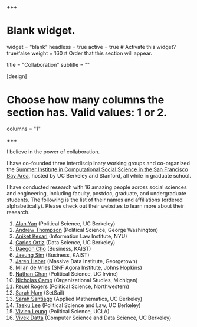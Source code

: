 +++
# Blank widget.
widget = "blank"
headless = true
active = true  # Activate this widget? true/false
weight = 160  # Order that this section will appear.

title = "Collaboration"
subtitle = ""

[design]
  # Choose how many columns the section has. Valid values: 1 or 2.
  columns = "1"

+++

I believe in the power of collaboration. 

I have co-founded three interdisciplinary working groups and co-organized the [Summer Institute in Computational Social Science in the San Francisco Bay Area](https://sicss.io/2020/bay_area/), hosted by UC Berkeley and Stanford, all while in graduate school.

I have conducted research with 16 amazing people across social sciences and engineering, including faculty, postdoc, graduate, and undergraduate students. The following is the list of their names and affiliations (ordered alphabetically). Please check out their websites to learn more about their research. 

1. [Alan Yan](https://polisci.berkeley.edu/people/person/alan-yan) (Political Science, UC Berkeley)
2. [Andrew Thompson](https://sites.northwestern.edu/athompson/) (Political Science, George Washington)
3. [Aniket Kesari](https://akesari12.github.io/) (Information Law Institute, NYU)
4. [Carlos Ortiz](https://www.linkedin.com/in/carlosortizdev) (Data Science, UC Berkeley)
5. [Daegon Cho](https://www.business.kaist.edu/faculty/dgcho) (Business, KAIST)
6. [Jaeung Sim](https://sites.google.com/view/jaeungsim) (Business, KAIST)
7. [Jaren Haber](https://www.jarenhaber.com/) (Massive Data Institute, Georgetown)
8. [Milan de Vries](https://www.linkedin.com/in/milan-de-vries-567b7376) (SNF Agora Institute, Johns Hopkins)
9. [Nathan Chan](https://scholar.google.com/citations?user=3NKNlWwAAAAJ&hl=en) (Political Science, UC Irvine)
12. [Nicholas Camp](https://lsa.umich.edu/orgstudies/people/faculty/npcamp.html) (Organizational Studies, Michigan)
12. [Reuel Rogers](https://polisci.northwestern.edu/people/core-faculty/reuel-rogers.html) (Political Science, Northwestern)
13. [Sarah Nam](https://www.linkedin.com/in/sarah-nam) (SetSail)
14. [Sarah Santiago](https://www.linkedin.com/in/sarahnsantiago) (Applied Mathematics, UC Berkeley)
15. [Taeku Lee](https://polisci.berkeley.edu/people/person/taeku-lee) (Political Science and Law, UC Berkeley)
16. [Vivien Leung](https://sites.google.com/view/vivienleung/home) (Political Science, UCLA)
17. [Vivek Datta](https://www.linkedin.com/in/vivek-datta) (Computer Science and Data Science, UC Berkeley)
